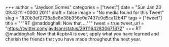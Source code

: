 
+++
author = "Jaydson Gomes"
categories = ["tweet"]
date = "Sun Jan 23 09:42:11 +0000 2011"
draft = false
image = "No media found for this Tweet"
slug = "820b3ef2736a5e8e38b356c0e7437c0d5ca12b41"
tags = ["tweet"]
title = """RT @maddoghall: Now that ..."""
tweet = true
tweet_url = "https://twitter.com/jaydson/status/29111642830671872"
+++
RT @maddoghall: Now that #cpbr4 is over, apply what you have learned and cherish the friends that you have made throughout the next year.
